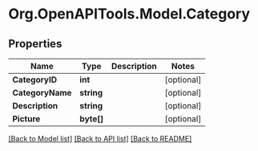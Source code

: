 
# Org.OpenAPITools.Model.Category

## Properties

Name | Type | Description | Notes
------------ | ------------- | ------------- | -------------
**CategoryID** | **int** |  | [optional] 
**CategoryName** | **string** |  | [optional] 
**Description** | **string** |  | [optional] 
**Picture** | **byte[]** |  | [optional] 

[[Back to Model list]](../README.md#documentation-for-models)
[[Back to API list]](../README.md#documentation-for-api-endpoints)
[[Back to README]](../README.md)

